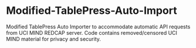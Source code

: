 # Modified-TablePress-Auto-Import
Modified TablePress Auto Importer to accommodate automatic API requests from UCI MIND REDCAP server. Code contains removed/censored UCI MIND material for privacy and security. 

